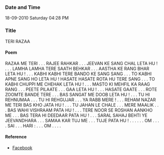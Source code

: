 ### Date and Time

18-09-2010 Saturday 04:28 PM

### Title

TERI RAZAA

#### Poem

 RAZAA ME TERI . . . RAJEE RAHKAR . . . JEEVAN KE SANG CHAL LETA HU ! . . . LAMHA LAMHA TERE SAATH BEHKAR . . . AASTHA KE RANG BHAR LETA HU ! . . . KABHI KABHI TERE BANDO KE SANG SANG . . . TO KABHI APNE SANG HO LETA HU ! HASATE HASATE ROTA HU TERE SANG . . . TO KABHI CHUPPI ME CHEHAK LETA HU ! . . . MASTO KI MEHFIL KA RAAG RANG . . . PEETE PILAATE  . . . GAA LETA HU ! . . . HASATE GAATE . . . ROTE ZOOMTE BANDE TERE . . . BAS SANGAT ME DOOB LETA HU ! . . . TU HI REHNUMAA . . . TU HI REHGUJAR . . . YA RABB MERE ! . . . REHAM NAZAR ME TERI BAS KHO JATA HU ! . . . TU JAHAN LE CHALE . . . MERE MAALIK . . . BAS WAHI VISHRAAM PATA HU ! . . . TERE NOOR SE ROSHAN AANKHO ME . . . BAS TERA HI DEEDAAR PATA HU ! . . . SARAL SAHAJ BEHTI YE JEEVANDHARA . . . SAMAA KAR TUJ ME . . . TUJE PATA HU ! . . . . . . OM . . . . SAI . . . HARI : . . . OM . . . .

#### Reference

* [Facebook](https://www.facebook.com/share/c6EYPcFKodKWWGL5/)
